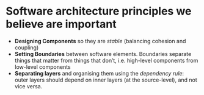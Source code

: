 # Software architecture principles we believe are important

 - **Designing Components** so they are *stable* (balancing cohesion and coupling)
 - **Setting Boundaries** between software elements. Boundaries  separate things that matter from things that don’t, i.e. high-level components from low-level components
 - **Separating layers** and organising them using the *dependency rule*: outer layers should depend on inner layers (at the source-level), and not vice versa.

